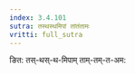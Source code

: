 ```yaml
---
index: 3.4.101
sutra: तस्थस्थमिपां तांतंतामः
vritti: full_sutra
---
```


ङित: तस्-थस्-थ-मिपाम् ताम्-तम्-त-अम: 